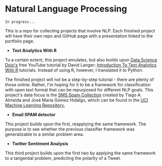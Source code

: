 # Natural Language Processing

`In progress...`

This is a repo for collecting projects that involve NLP. Each finished project will have their own repo and GitHub page with a presentation linked to the portfolio page.

- **Text Analytics With R**

To a certain extent, this project emulates, but also builds upon [Data Science Dojo's](https://datasciencedojo.com/) free YouTube tutorial by David Langer: [Introduction To Text Analytics With R](https://github.com/BigBangData/IntroToTextAnalyticsWithR) tutorials. Instead of using R, however, I translated it to Python.

The finished project will not be a step-by-step tutorial - there are plenty of those online. Rather, I'm hoping for it to be a framework for classification with open text format that can be repurposed for different NLP goals. This project's data focus is the [SMS Spam Collection](http://www.dt.fee.unicamp.br/~tiago/smsspamcollection/) created by Tiago A. Almeida and José María Gómez Hidalgo, which can be found in the [UCI Machine Learning Repository.](https://archive.ics.uci.edu/ml/datasets/sms+spam+collection#)

- **Email SPAM detector**

This project builds upon the first, reapplying the same framework. The purpose is to see whether the previous classifier framework was generalizable to a similar problem area.

- **Twitter Sentiment Analysis** 

This third project builds upon the first two by applying the same framework to a tangential problem, predicting the polarity of a Tweet.
